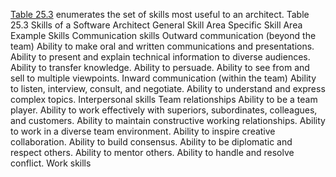 [Table 25.3](ch25.xhtml#ch25tab03) enumerates the set of skills most useful to an architect. Table 25.3 Skills of a Software Architect General Skill Area Specific Skill Area Example Skills Communication skills Outward communication (beyond the team) Ability to make oral and written communications and presentations. Ability to present and explain technical information to diverse audiences. Ability to transfer knowledge. Ability to persuade. Ability to see from and sell to multiple viewpoints. Inward communication (within the team) Ability to listen, interview, consult, and negotiate. Ability to understand and express complex topics. Interpersonal skills Team relationships Ability to be a team player. Ability to work effectively with superiors, subordinates, colleagues, and customers. Ability to maintain constructive working relationships. Ability to work in a diverse team environment. Ability to inspire creative collaboration. Ability to build consensus. Ability to be diplomatic and respect others. Ability to mentor others. Ability to handle and resolve conflict. Work skills